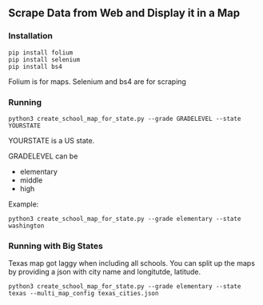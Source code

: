 ## Scrape Data from Web and Display it in a Map

### Installation
```
pip install folium
pip install selenium
pip install bs4
```

Folium is for maps. Selenium and bs4 are for scraping

### Running
```
python3 create_school_map_for_state.py --grade GRADELEVEL --state YOURSTATE
```

YOURSTATE is a US state.

GRADELEVEL can be
- elementary
- middle
- high

Example:

```
python3 create_school_map_for_state.py --grade elementary --state washington
```

### Running with Big States

Texas map got laggy when including all schools. You can split up the maps by providing a json with city name and longitutde, latitude.
```
python3 create_school_map_for_state.py --grade elementary --state texas --multi_map_config texas_cities.json
```
